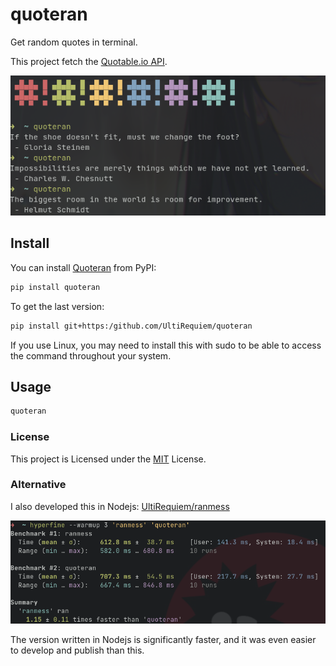 # quoteran

Get random quotes in terminal.

This project fetch the [Quotable.io API](https://api.quotable.io/random).

![Screenshot](./assets/screenshot.png)

## Install

You can install [Quoteran](https://pypi.org/project/quteran) from PyPI:

```bash
pip install quoteran
```

To get the last version:

```bash
pip install git+https:/github.com/UltiRequiem/quoteran
```

If you use Linux, you may need to install this with sudo to
be able to access the command throughout your system.

## Usage

```bash
quoteran
```

### License

This project is Licensed under the [MIT](./LICENSE) License.

### Alternative

I also developed this in Nodejs: [UltiRequiem/ranmess](https://github.com/UltiRequiem/ranmess)

![Benchmark Screenshot](./assets/benchmark.png)

The version written in Nodejs is significantly faster,
and it was even easier to develop and publish than this.
